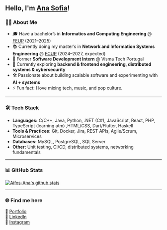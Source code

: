 ## Hello, I'm <a href="https://Aifos-Ana.github.io/Portfolio" target="_blank">Ana Sofia</a>!  

### 👩‍💻 About Me  
- 🎓 Have a bachelor’s in **Informatics and Computing Engineering** @ [FEUP](https://sigarra.up.pt/feup/en/web_page.inicial) (2021–2025)  
- 📚 Currently doing my master’s in **Network and Information Systems Engineering** @ [FCUP](https://sigarra.up.pt/fcup/en/web_page.inicial) (2024–2027, expected)  
- 💼 Former **Software Development Intern** @ Visma Tech Portugal  
- 🌱 Currently exploring **backend & frontend engineering, distributed systems & cybersecurity**  
- 🛠️ Passionate about building scalable software and experimenting with **AI + systems**  
- ⚡ Fun fact: I love mixing tech, music, and pop culture.  

---

### 🛠️ Tech Stack
- **Languages:** C/C++, Java, Python, .NET (C#), JavaScript, React, PHP, TypeScript (learning atm) ,HTML/CSS, Dart/Flutter, Haskell  
- **Tools & Practices:** Git, Docker, Jira, REST APIs, Agile/Scrum, Microservices  
- **Databases:** MySQL, PostgreSQL, SQL Server  
- **Other:** Unit testing, CI/CD, distributed systems, networking fundamentals  

---

### 📊 GitHub Stats
[![Aifos-Ana's github stats](https://github-readme-stats.vercel.app/api?username=Aifos-Ana&include_all_commits=true&count_private=true&show_icons=true&line_height=20&title_color=FFFFFF&icon_color=FFFFFF&text_color=FFFFFF&bg_color=0D1117)](https://github.com/anuraghazra/github-readme-stats)

---

### 🌐 Find me here
🔗 [Portfolio](https://Aifos-Ana.github.io/Portfolio)  
💼 [LinkedIn](https://www.linkedin.com/in/ana-sofia-silva-pinto)  
📸 [Instagram](https://www.instagram.com/sofia4410/)  
